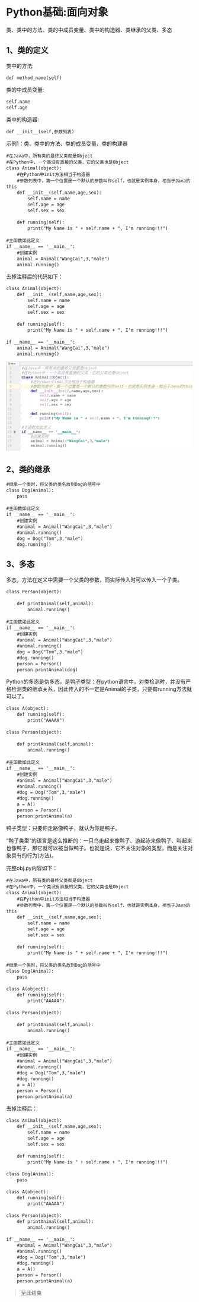 # Python基础:面向对象 #

类、类中的方法、类的中成员变量、类中的构造器、类继承的父类、多态

## 1、类的定义 ##

类中的方法:

	def method_name(self)

类的中成员变量:

	self.name
	self.age

类中的构造器:

	def __init__(self,参数列表)

示例1：类、类中的方法、类的成员变量、类的构建器

	#在Java中，所有类的最终父类都是Object
	#在Python中，一个类没有直接的父类，它的父类也是Object
	class Animal(object):
	    #在Python中init方法相当于构造器
	    #参数列表中，第一个位置是一个默认的参数叫作self，也就是实例本身，相当于Java的this
	    def __init__(self,name,age,sex):
	        self.name = name
	        self.age = age
	        self.sex = sex
	
	    def running(self):
	        print("My Name is " + self.name + ", I'm running!!!")
	
	#主函数如此定义
	if __name__ == '__main__':
	    #创建实例
	    animal = Animal("WangCai",3,"male")
	    animal.running()

去掉注释后的代码如下：

	class Animal(object):
	    def __init__(self,name,age,sex):
	        self.name = name
	        self.age = age
	        self.sex = sex
	
	    def running(self):
	        print("My Name is " + self.name + ", I'm running!!!")
	
	if __name__ == '__main__':
	    animal = Animal("WangCai",3,"male")
	    animal.running()

![](images/python_grammer_OO_helloworld_animal.png)

## 2、类的继承 ##

	#继承一个类时，将父类的类名放到Dog的括号中
	class Dog(Animal):
	    pass
	
	#主函数如此定义
	if __name__ == '__main__':
	    #创建实例
	    #animal = Animal("WangCai",3,"male")
	    #animal.running()
	    dog = Dog("Tom",3,"male")
	    dog.running()

## 3、多态 ##

多态，方法在定义中需要一个父类的参数，而实际传入时可以传入一个子类。  

	class Person(object):
	
	    def printAnimal(self,animal):
	        animal.running()
	
	#主函数如此定义
	if __name__ == '__main__':
	    #创建实例
	    #animal = Animal("WangCai",3,"male")
	    #animal.running()
	    dog = Dog("Tom",3,"male")
	    #dog.running()
	    person = Person()
	    person.printAnimal(dog)

Python的多态是伪多态，是鸭子类型：在python语言中，对类检测时，并没有严格检测类的继承关系，因此传入的不一定是Animal的子类，只要有running方法就可以了。

	class A(object):
	    def running(self):
	        print("AAAAA")
	
	class Person(object):
	
	    def printAnimal(self,animal):
	        animal.running()
	
	#主函数如此定义
	if __name__ == '__main__':
	    #创建实例
	    #animal = Animal("WangCai",3,"male")
	    #animal.running()
	    #dog = Dog("Tom",3,"male")
	    #dog.running()
	    a = A()
	    person = Person()
	    person.printAnimal(a)

鸭子类型：只要你走路像鸭子，就认为你是鸭子。

“鸭子类型”的语言是这么推断的：一只鸟走起来像鸭子、游起泳来像鸭子、叫起来也像鸭子，那它就可以被当做鸭子。也就是说，它不关注对象的类型，而是关注对象具有的行为(方法)。

完整obj.py内容如下：

	#在Java中，所有类的最终父类都是Object
	#在Python中，一个类没有直接的父类，它的父类也是Object
	class Animal(object):
	    #在Python中init方法相当于构造器
	    #参数列表中，第一个位置是一个默认的参数叫作self，也就是实例本身，相当于Java的this
	    def __init__(self,name,age,sex):
	        self.name = name
	        self.age = age
	        self.sex = sex
	
	    def running(self):
	        print("My Name is " + self.name + ", I'm running!!!")
	
	#继承一个类时，将父类的类名放到Dog的括号中
	class Dog(Animal):
	    pass
	
	class A(object):
	    def running(self):
	        print("AAAAA")
	
	class Person(object):
	
	    def printAnimal(self,animal):
	        animal.running()
	
	#主函数如此定义
	if __name__ == '__main__':
	    #创建实例
	    #animal = Animal("WangCai",3,"male")
	    #animal.running()
	    #dog = Dog("Tom",3,"male")
	    #dog.running()
	    a = A()
	    person = Person()
	    person.printAnimal(a)

去掉注释后：

	class Animal(object):
	    def __init__(self,name,age,sex):
	        self.name = name
	        self.age = age
	        self.sex = sex
	
	    def running(self):
	        print("My Name is " + self.name + ", I'm running!!!")
	
	class Dog(Animal):
	    pass
	
	class A(object):
	    def running(self):
	        print("AAAAA")
	
	class Person(object):
	    def printAnimal(self,animal):
	        animal.running()
	
	if __name__ == '__main__':
	    #animal = Animal("WangCai",3,"male")
	    #animal.running()
	    #dog = Dog("Tom",3,"male")
	    #dog.running()
	    a = A()
	    person = Person()
	    person.printAnimal(a)

> 至此结束
